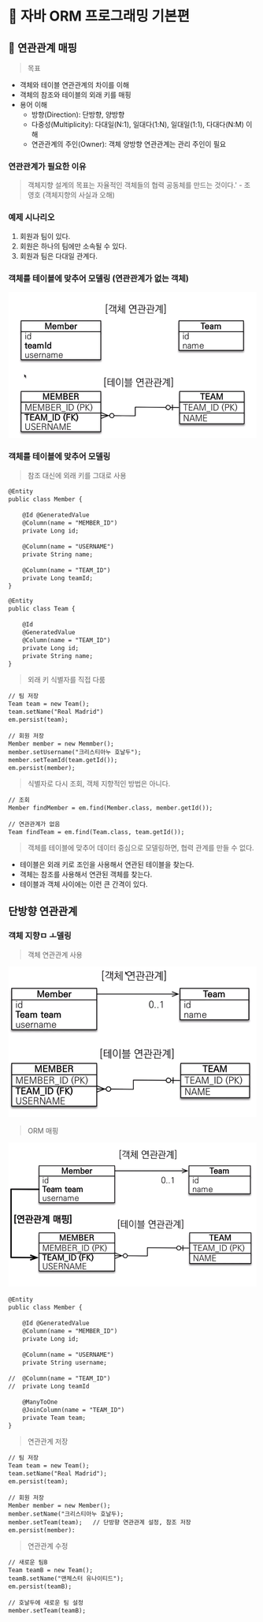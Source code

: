 # :book: 자바 ORM 프로그래밍 기본편 

## :pushpin: 연관관계 매핑

> 목표

- 객체와 테이블 연관관계의 차이를 이해
- 객체의 참조와 테이블의 외래 키를 매핑
- 용어 이해
    - 방향(Direction): 단방향, 양방향
    - 다중성(Multiplicity): 다대일(N:1), 일대다(1:N), 일대일(1:1), 다대다(N:M) 이해
    - 연관관계의 주인(Owner): 객체 양방향 연관관계는 관리 주인이 필요
    

### 연관관계가 필요한 이유

> 객체지향 설계의 목표는 자율적인 객체들의 협력 공동체를 만드는 것이다.' - 조영호 (객체지향의 사실과 오해)


### 예제 시나리오

1. 회원과 팀이 있다.
2. 회원은 하나의 팀에만 소속될 수 있다.
3. 회원과 팀은 다대일 관계다.


### 객체를 테이블에 맞추어 모델링 (연관관계가 없는 객체)

![모델링](./image/모델링.png)



### 객체를 테이블에 맞추어 모델링

> 참조 대신에 외래 키를 그대로 사용 

```
@Entity
public class Member {

    @Id @GeneratedValue
    @Column(name = "MEMBER_ID")
    private Long id;

    @Column(name = "USERNAME")
    private String name;

    @Column(name = "TEAM_ID")
    private Long teamId;
}

```

````
@Entity
public class Team {

    @Id
    @GeneratedValue
    @Column(name = "TEAM_ID")
    private Long id;
    private String name;
}

````

> 외래 키 식별자를 직접 다룸

````
// 팀 저장 
Team team = new Team();
team.setName("Real Madrid")
em.persist(team);

// 회원 저장
Member member = new Memmber();
member.setUsername("크리스티아누 호날두");
member.setTeamId(team.getId());
em.persist(member);
````

> 식별자로 다시 조회, 객체 지향적인 방법은 아니다.

````
// 조회 
Member findMember = em.find(Member.class, member.getId());

// 연관관계가 없음 
Team findTeam = em.find(Team.class, team.getId());
````

> 객체를 테이블에 맞추어 데이터 중심으로 모델링하면, 협력 관계를 만들 수 없다.

- 테이블은 외래 키로 조인을 사용해서 연관된 테이블을 찾는다.
- 객체는 참조를 사용해서 연관된 객체를 찾는다.
- 테이블과 객체 사이에는 이런 큰 간격이 있다.



## 단방향 연관관계


### 객체 지향ㅁ ㅗ델링

> 객체 연관관계 사용

![객체지향모델링](./image/객체지향모델링.png)

> ORM 매핑

![객체지향모델링2](./image/객체지향모델링2.png)


````
@Entity
public class Member {

    @Id @GeneratedValue
    @Column(name = "MEMBER_ID")
    private Long id;

    @Column(name = "USERNAME")
    private String username;

//  @Column(name = "TEAM_ID")
//  private Long teamId

    @ManyToOne
    @JoinColumn(name = "TEAM_ID")
    private Team team;
}
````

> 연관관계 저장

````
// 팀 저장
Team team = new Team();
team.setName("Real Madrid");
em.persist(team);

// 회원 저장
Member member = new Member();
member.setName("크리스티아누 호날두);
member.setTeam(team);   // 단방향 연관관계 설정, 참조 저장
em.persist(member):

````

> 연관관계 수정

````
// 새로운 팀B
Team teamB = new Team();
teamB.setName("맨체스터 유나이티드");
em.persist(teamB);

// 호날두에 새로운 팀 설정
member.setTeam(teamB);
````